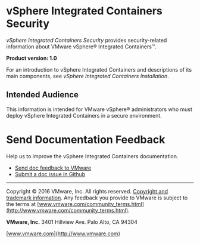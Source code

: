# vSphere Integrated Containers Security

*vSphere Integrated Containers Security* provides security-related information about VMware vSphere&reg; Integrated Containers&trade;.

**Product version: 1.0**

For an introduction to vSphere Integrated Containers and descriptions of its main components, see *vSphere Integrated Containers Installation*.

## Intended Audience

This information is intended for VMware vSphere&reg; administrators who must deploy vSphere Integrated Containers in a secure environment. 

# Send Documentation Feedback #

Help us to improve the vSphere Integrated Containers documentation. 

- <a href="mailto:docfeedback@vmware.com?subject=vSphere Integrated Containers&body=Please include the document name, HTML link, PDF page number, and section heading in your feedback. Thank you!">Send doc feedback to VMware</a>
- [Submit a doc issue in Github](https://github.com/vmware/vic-product/issues)

----------

Copyright &copy; 2016 VMware, Inc. All rights reserved. [Copyright and trademark information](http://pubs.vmware.com/copyright-trademark.html). Any feedback you provide to VMware is subject to the terms at [www.vmware.com/community_terms.html](http://www.vmware.com/community_terms.html).

**VMware, Inc.**
3401 Hillview Ave.
Palo Alto, CA 94304

[www.vmware.com](http://www.vmware.com)
